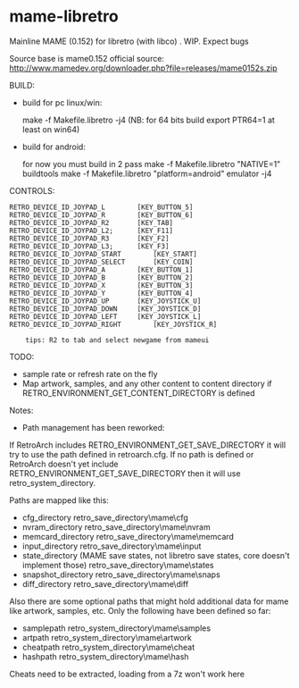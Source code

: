 mame-libretro
=============

Mainline MAME (0.152) for libretro (with libco) . WIP. Expect bugs

Source base is mame0.152 official source: 
http://www.mamedev.org/downloader.php?file=releases/mame0152s.zip

BUILD:

* build for pc linux/win:

     make -f Makefile.libretro -j4
     (NB: for 64 bits build export PTR64=1 at least on win64)

* build for android:

     for now you must build in 2 pass 
     make -f Makefile.libretro "NATIVE=1" buildtools
     make -f Makefile.libretro "platform=android" emulator -j4

CONTROLS: 

	RETRO_DEVICE_ID_JOYPAD_L 		[KEY_BUTTON_5]
	RETRO_DEVICE_ID_JOYPAD_R		[KEY_BUTTON_6]
	RETRO_DEVICE_ID_JOYPAD_R2		[KEY_TAB]
	RETRO_DEVICE_ID_JOYPAD_L2;		[KEY_F11]
	RETRO_DEVICE_ID_JOYPAD_R3		[KEY_F2]
	RETRO_DEVICE_ID_JOYPAD_L3;		[KEY_F3]
	RETRO_DEVICE_ID_JOYPAD_START		[KEY_START]
	RETRO_DEVICE_ID_JOYPAD_SELECT		[KEY_COIN]
	RETRO_DEVICE_ID_JOYPAD_A		[KEY_BUTTON_1]
	RETRO_DEVICE_ID_JOYPAD_B		[KEY_BUTTON_2]
	RETRO_DEVICE_ID_JOYPAD_X		[KEY_BUTTON_3]
	RETRO_DEVICE_ID_JOYPAD_Y		[KEY_BUTTON_4]
	RETRO_DEVICE_ID_JOYPAD_UP		[KEY_JOYSTICK_U]
	RETRO_DEVICE_ID_JOYPAD_DOWN		[KEY_JOYSTICK_D]
	RETRO_DEVICE_ID_JOYPAD_LEFT		[KEY_JOYSTICK_L]
	RETRO_DEVICE_ID_JOYPAD_RIGHT		[KEY_JOYSTICK_R]

        tips: R2 to tab and select newgame from mameui

TODO:

* sample rate or refresh rate on the fly
* Map artwork, samples, and any other content to content directory if RETRO_ENVIRONMENT_GET_CONTENT_DIRECTORY is defined

Notes:

* Path management has been reworked:

If RetroArch includes RETRO_ENVIRONMENT_GET_SAVE_DIRECTORY it will try to use the path defined in retroarch.cfg. 
If no path is defined or RetroArch doesn't yet include RETRO_ENVIRONMENT_GET_SAVE_DIRECTORY then it will use 
retro_system_directory.

Paths are mapped like this:

- cfg_directory
retro_save_directory\mame\cfg
- nvram_directory
retro_save_directory\mame\nvram
- memcard_directory
retro_save_directory\mame\memcard
- input_directory
retro_save_directory\mame\input
- state_directory (MAME save states, not libretro save states, core doesn't implement those)
retro_save_directory\mame\states
- snapshot_directory
retro_save_directory\mame\snaps
- diff_directory
retro_save_directory\mame\diff

Also there are some optional paths that might hold additional data for mame like artwork, samples, etc.
Only the following have been defined so far:

- samplepath
retro_system_directory\mame\samples
- artpath
retro_system_directory\mame\artwork
- cheatpath
retro_system_directory\mame\cheat
- hashpath
retro_system_directory\mame\hash

Cheats need to be extracted, loading from a 7z won't work here
